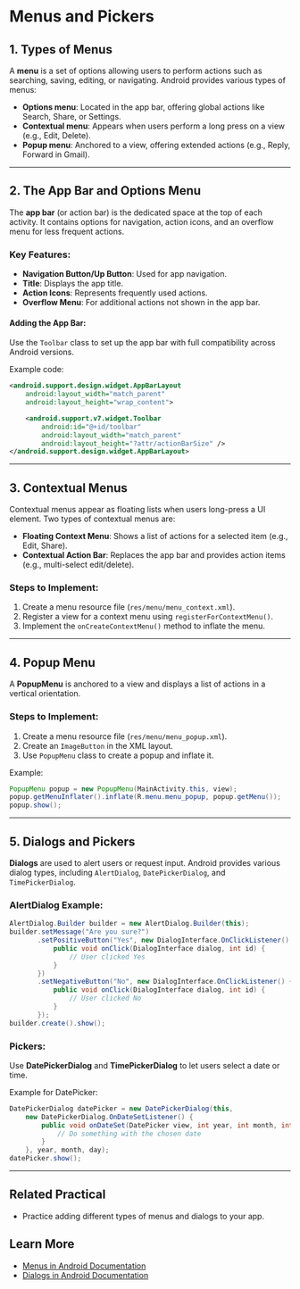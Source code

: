 
# Menus and Pickers


## 1. Types of Menus <a name="types-of-menus"></a>

A **menu** is a set of options allowing users to perform actions such as searching, saving, editing, or navigating. Android provides various types of menus:

- **Options menu**: Located in the app bar, offering global actions like Search, Share, or Settings.
- **Contextual menu**: Appears when users perform a long press on a view (e.g., Edit, Delete).
- **Popup menu**: Anchored to a view, offering extended actions (e.g., Reply, Forward in Gmail).

---

## 2. The App Bar and Options Menu <a name="the-app-bar-and-options-menu"></a>

The **app bar** (or action bar) is the dedicated space at the top of each activity. It contains options for navigation, action icons, and an overflow menu for less frequent actions.

### Key Features:
- **Navigation Button/Up Button**: Used for app navigation.
- **Title**: Displays the app title.
- **Action Icons**: Represents frequently used actions.
- **Overflow Menu**: For additional actions not shown in the app bar.

#### Adding the App Bar:
Use the `Toolbar` class to set up the app bar with full compatibility across Android versions.

Example code:
```xml
<android.support.design.widget.AppBarLayout
    android:layout_width="match_parent"
    android:layout_height="wrap_content">

    <android.support.v7.widget.Toolbar
        android:id="@+id/toolbar"
        android:layout_width="match_parent"
        android:layout_height="?attr/actionBarSize" />
</android.support.design.widget.AppBarLayout>
```

---

## 3. Contextual Menus <a name="contextual-menus"></a>

Contextual menus appear as floating lists when users long-press a UI element. Two types of contextual menus are:

- **Floating Context Menu**: Shows a list of actions for a selected item (e.g., Edit, Share).
- **Contextual Action Bar**: Replaces the app bar and provides action items (e.g., multi-select edit/delete).

### Steps to Implement:
1. Create a menu resource file (`res/menu/menu_context.xml`).
2. Register a view for a context menu using `registerForContextMenu()`.
3. Implement the `onCreateContextMenu()` method to inflate the menu.

---

## 4. Popup Menu <a name="popup-menu"></a>

A **PopupMenu** is anchored to a view and displays a list of actions in a vertical orientation.

### Steps to Implement:
1. Create a menu resource file (`res/menu/menu_popup.xml`).
2. Create an `ImageButton` in the XML layout.
3. Use `PopupMenu` class to create a popup and inflate it.

Example:
```java
PopupMenu popup = new PopupMenu(MainActivity.this, view);
popup.getMenuInflater().inflate(R.menu.menu_popup, popup.getMenu());
popup.show();
```

---

## 5. Dialogs and Pickers <a name="dialogs-and-pickers"></a>

**Dialogs** are used to alert users or request input. Android provides various dialog types, including `AlertDialog`, `DatePickerDialog`, and `TimePickerDialog`.

### AlertDialog Example:
```java
AlertDialog.Builder builder = new AlertDialog.Builder(this);
builder.setMessage("Are you sure?")
       .setPositiveButton("Yes", new DialogInterface.OnClickListener() {
           public void onClick(DialogInterface dialog, int id) {
               // User clicked Yes
           }
       })
       .setNegativeButton("No", new DialogInterface.OnClickListener() {
           public void onClick(DialogInterface dialog, int id) {
               // User clicked No
           }
       });
builder.create().show();
```

### Pickers:
Use **DatePickerDialog** and **TimePickerDialog** to let users select a date or time.

Example for DatePicker:
```java
DatePickerDialog datePicker = new DatePickerDialog(this, 
    new DatePickerDialog.OnDateSetListener() {
        public void onDateSet(DatePicker view, int year, int month, int day) {
            // Do something with the chosen date
        }
    }, year, month, day);
datePicker.show();
```

---

## Related Practical <a name="related-practical"></a>
- Practice adding different types of menus and dialogs to your app.

## Learn More <a name="learn-more"></a>
- [Menus in Android Documentation](https://developer.android.com/guide/topics/ui/menus)
- [Dialogs in Android Documentation](https://developer.android.com/guide/topics/ui/dialogs)
